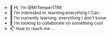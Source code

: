 - 👋 Hi, I’m @MrTemper1798
- 👀 I’m interested in .learning everything I Can..
- 🌱 I’m currently learning .everything I don't know
- 💞️ I’m looking to collaborate on something cool
- 📫 How to reach me ...

<!---
MrTemper1798/MrTemper1798 is a ✨ special ✨ repository because its `README.md` (this file) appears on your GitHub profile.
You can click the Preview link to take a look at your changes.
--->
